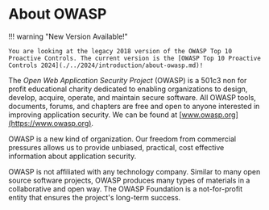 # About OWASP

!!! warning "New Version Available!"

    You are looking at the legacy 2018 version of the OWASP Top 10 Proactive Controls. The current version is the [OWASP Top 10 Proactive Controls 2024](./../2024/introduction/about-owasp.md)!

The *Open Web Application Security Project* (OWASP) is a 501c3 non for profit educational charity dedicated to enabling organizations to design, develop, acquire, operate, and maintain secure software. All OWASP tools, documents, forums, and chapters are free and open to anyone interested in improving application security. We can be found at [www.owasp.org](https://www.owasp.org).

OWASP is a new kind of organization. Our freedom from commercial pressures allows us to provide unbiased, practical, cost effective information about application security.

OWASP is not affiliated with any technology company. Similar to many open source software projects, OWASP produces many types of materials in a collaborative and open way. The OWASP Foundation is a not-for-profit entity that ensures the project's long-term success.
